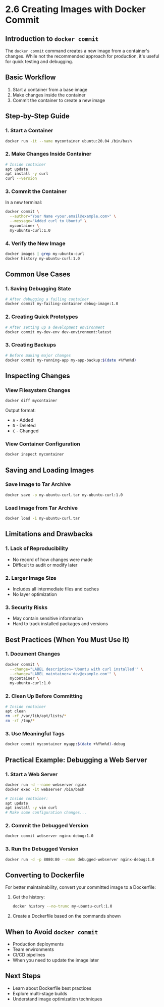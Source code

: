 # 2.6 Creating Images with Docker Commit

## Introduction to `docker commit`

The `docker commit` command creates a new image from a container's changes. While not the recommended approach for production, it's useful for quick testing and debugging.

## Basic Workflow

1. Start a container from a base image
2. Make changes inside the container
3. Commit the container to create a new image

## Step-by-Step Guide

### 1. Start a Container
```bash
docker run -it --name mycontainer ubuntu:20.04 /bin/bash
```

### 2. Make Changes Inside Container
```bash
# Inside container
apt update
apt install -y curl
curl --version
```

### 3. Commit the Container
In a new terminal:
```bash
docker commit \
  --author="Your Name <your.email@example.com>" \
  --message="Added curl to Ubuntu" \
  mycontainer \
  my-ubuntu-curl:1.0
```

### 4. Verify the New Image
```bash
docker images | grep my-ubuntu-curl
docker history my-ubuntu-curl:1.0
```

## Common Use Cases

### 1. Saving Debugging State
```bash
# After debugging a failing container
docker commit my-failing-container debug-image:1.0
```

### 2. Creating Quick Prototypes
```bash
# After setting up a development environment
docker commit my-dev-env dev-environment:latest
```

### 3. Creating Backups
```bash
# Before making major changes
docker commit my-running-app my-app-backup:$(date +%Y%m%d)
```

## Inspecting Changes

### View Filesystem Changes
```bash
docker diff mycontainer
```
Output format:
- `A` - Added
- `D` - Deleted
- `C` - Changed

### View Container Configuration
```bash
docker inspect mycontainer
```

## Saving and Loading Images

### Save Image to Tar Archive
```bash
docker save -o my-ubuntu-curl.tar my-ubuntu-curl:1.0
```

### Load Image from Tar Archive
```bash
docker load -i my-ubuntu-curl.tar
```

## Limitations and Drawbacks

### 1. Lack of Reproducibility
- No record of how changes were made
- Difficult to audit or modify later

### 2. Larger Image Size
- Includes all intermediate files and caches
- No layer optimization

### 3. Security Risks
- May contain sensitive information
- Hard to track installed packages and versions

## Best Practices (When You Must Use It)

### 1. Document Changes
```bash
docker commit \
  --change="LABEL description='Ubuntu with curl installed'" \
  --change="LABEL maintainer='dev@example.com'" \
  mycontainer \
  my-ubuntu-curl:1.0
```

### 2. Clean Up Before Committing
```bash
# Inside container
apt clean
rm -rf /var/lib/apt/lists/*
rm -rf /tmp/*
```

### 3. Use Meaningful Tags
```bash
docker commit mycontainer myapp:$(date +%Y%m%d)-debug
```

## Practical Example: Debugging a Web Server

### 1. Start a Web Server
```bash
docker run -d --name webserver nginx
docker exec -it webserver /bin/bash

# Inside container:
apt update
apt install -y vim curl
# Make some configuration changes...
```

### 2. Commit the Debugged Version
```bash
docker commit webserver nginx-debug:1.0
```

### 3. Run the Debugged Version
```bash
docker run -d -p 8080:80 --name debugged-webserver nginx-debug:1.0
```

## Converting to Dockerfile

For better maintainability, convert your committed image to a Dockerfile:

1. Get the history:
   ```bash
   docker history --no-trunc my-ubuntu-curl:1.0
   ```

2. Create a Dockerfile based on the commands shown

## When to Avoid `docker commit`

- Production deployments
- Team environments
- CI/CD pipelines
- When you need to update the image later

## Next Steps
- Learn about Dockerfile best practices
- Explore multi-stage builds
- Understand image optimization techniques